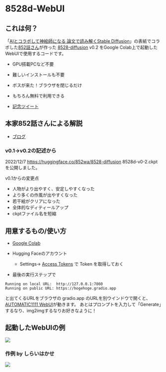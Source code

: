 # 8528d-WebUI

## これは何？
「[AIとコラボして神絵師になる 論文で読み解くStable Diffusion](https://ivtv.page.link/ap)」の表紙でコラボした[852話さん](https://twitter.com/8co28)が作った [8528-diffusion](https://huggingface.co/852wa/8528-diffusion) v0.2 をGoogle Colab上で起動したWebUIで使用するコードです。

- GPU搭載PCなど不要
- 難しいインストールも不要
- ボスが来た！ブラウザを閉じるだけ
- もちろん無料で利用できる

- [記念ツイート](https://twitter.com/8co28/status/1600367719140188160)

## 本家852話さんによる解説

- [ブログ](https://note.com/852wa/n/n212ab941e8ce)

### v0.1→v0.2の記述から
2022/12/7
https://huggingface.co/852wa/8528-diffusion
8528d-v0-2.ckptを公開しました。

v0.1からの変更点


*  人物がより出やすく、安定しやすくなった
* より多くの作風が出やすくなった
* 若干絵がクリアになった
* 全体的なディティールアップ
* ckptファイル名を短縮

## 用意するもの/使い方

- [Google Colab](https://colab.research.google.com/github/kaitas/8528d-WebUI/blob/main/8528_diffusion_v0_2_WebUI.ipynb)
- Hugging Faceのアカウント
  - Settings→ [Access Tokens](https://huggingface.co/settings/tokens) で Token を取得しておく 

- 最後の実行ステップで

```
Running on local URL:  http://127.0.0.1:7860
Running on public URL: https://hogehoge.gradio.app
```

と出てくるURLをブラウザの gradio.app のURLを別ウインドウで開くと、[AUTOMATIC1111 WebUI](https://github.com/AUTOMATIC1111/stable-diffusion-webui)が動きます。
あとはプロンプトを入力して「Generate」するなり、img2imgするなりお好きなように！


## 起動したWebUIの例

![](https://pbs.twimg.com/media/FjfvQAzVIAAoR3n?format=jpg&name=4096x4096)

### 作例 by しらいはかせ

![](https://pbs.twimg.com/media/Fjfu21MUUAIlvMN?format=png&name=small)
